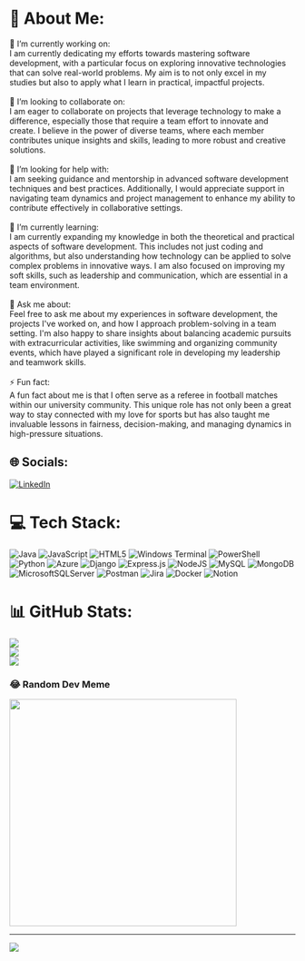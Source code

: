 # 💫 About Me:
🔭 I’m currently working on:<br>I am currently dedicating my efforts towards mastering software development, with a particular focus on exploring innovative technologies that can solve real-world problems. My aim is to not only excel in my studies but also to apply what I learn in practical, impactful projects.<br><br>👯 I’m looking to collaborate on:<br>I am eager to collaborate on projects that leverage technology to make a difference, especially those that require a team effort to innovate and create. I believe in the power of diverse teams, where each member contributes unique insights and skills, leading to more robust and creative solutions.<br><br>🤝 I’m looking for help with:<br>I am seeking guidance and mentorship in advanced software development techniques and best practices. Additionally, I would appreciate support in navigating team dynamics and project management to enhance my ability to contribute effectively in collaborative settings.<br><br>🌱 I’m currently learning:<br>I am currently expanding my knowledge in both the theoretical and practical aspects of software development. This includes not just coding and algorithms, but also understanding how technology can be applied to solve complex problems in innovative ways. I am also focused on improving my soft skills, such as leadership and communication, which are essential in a team environment.<br><br>💬 Ask me about:<br>Feel free to ask me about my experiences in software development, the projects I've worked on, and how I approach problem-solving in a team setting. I'm also happy to share insights about balancing academic pursuits with extracurricular activities, like swimming and organizing community events, which have played a significant role in developing my leadership and teamwork skills.<br><br>⚡ Fun fact:<br>A fun fact about me is that I often serve as a referee in football matches within our university community. This unique role has not only been a great way to stay connected with my love for sports but has also taught me invaluable lessons in fairness, decision-making, and managing dynamics in high-pressure situations.


## 🌐 Socials:
[![LinkedIn](https://img.shields.io/badge/LinkedIn-%230077B5.svg?logo=linkedin&logoColor=white)](https://linkedin.com/in/robel-yonas-818b04205) 

# 💻 Tech Stack:
![Java](https://img.shields.io/badge/java-%23ED8B00.svg?style=for-the-badge&logo=openjdk&logoColor=white) ![JavaScript](https://img.shields.io/badge/javascript-%23323330.svg?style=for-the-badge&logo=javascript&logoColor=%23F7DF1E) ![HTML5](https://img.shields.io/badge/html5-%23E34F26.svg?style=for-the-badge&logo=html5&logoColor=white) ![Windows Terminal](https://img.shields.io/badge/Windows%20Terminal-%234D4D4D.svg?style=for-the-badge&logo=windows-terminal&logoColor=white) ![PowerShell](https://img.shields.io/badge/PowerShell-%235391FE.svg?style=for-the-badge&logo=powershell&logoColor=white) ![Python](https://img.shields.io/badge/python-3670A0?style=for-the-badge&logo=python&logoColor=ffdd54) ![Azure](https://img.shields.io/badge/azure-%230072C6.svg?style=for-the-badge&logo=microsoftazure&logoColor=white) ![Django](https://img.shields.io/badge/django-%23092E20.svg?style=for-the-badge&logo=django&logoColor=white) ![Express.js](https://img.shields.io/badge/express.js-%23404d59.svg?style=for-the-badge&logo=express&logoColor=%2361DAFB) ![NodeJS](https://img.shields.io/badge/node.js-6DA55F?style=for-the-badge&logo=node.js&logoColor=white) ![MySQL](https://img.shields.io/badge/mysql-%2300000f.svg?style=for-the-badge&logo=mysql&logoColor=white) ![MongoDB](https://img.shields.io/badge/MongoDB-%234ea94b.svg?style=for-the-badge&logo=mongodb&logoColor=white) ![MicrosoftSQLServer](https://img.shields.io/badge/Microsoft%20SQL%20Server-CC2927?style=for-the-badge&logo=microsoft%20sql%20server&logoColor=white) ![Postman](https://img.shields.io/badge/Postman-FF6C37?style=for-the-badge&logo=postman&logoColor=white) ![Jira](https://img.shields.io/badge/jira-%230A0FFF.svg?style=for-the-badge&logo=jira&logoColor=white) ![Docker](https://img.shields.io/badge/docker-%230db7ed.svg?style=for-the-badge&logo=docker&logoColor=white) ![Notion](https://img.shields.io/badge/Notion-%23000000.svg?style=for-the-badge&logo=notion&logoColor=white)
# 📊 GitHub Stats:
![](https://github-readme-stats.vercel.app/api?username=RobelYonas&theme=dark&hide_border=false&include_all_commits=false&count_private=false)<br/>
![](https://github-readme-streak-stats.herokuapp.com/?user=RobelYonas&theme=dark&hide_border=false)<br/>
![](https://github-readme-stats.vercel.app/api/top-langs/?username=RobelYonas&theme=dark&hide_border=false&include_all_commits=false&count_private=false&layout=compact)

### 😂 Random Dev Meme
<img src='https://randommeme-five.vercel.app/' style="height: 400px;"/>

---
[![](https://visitcount.itsvg.in/api?id=RobelYonas&icon=8&color=0)](https://visitcount.itsvg.in)

<!-- Proudly created with GPRM ( https://gprm.itsvg.in ) -->
